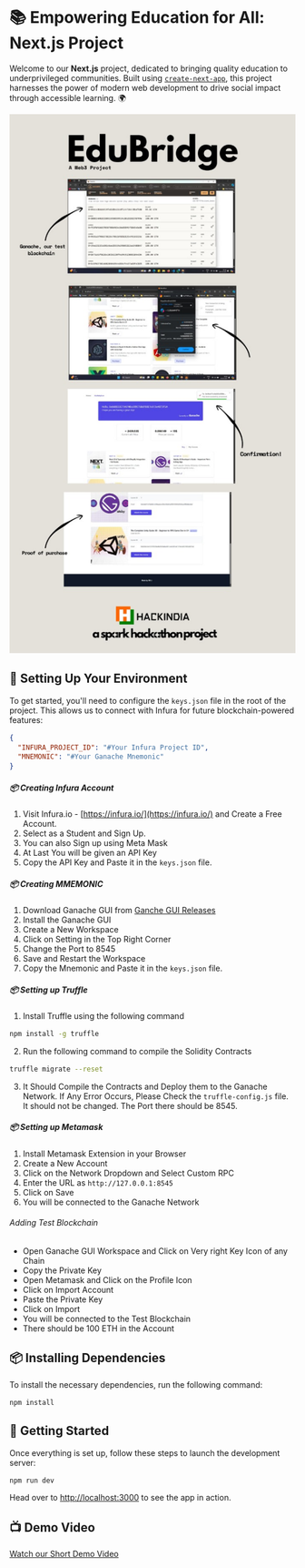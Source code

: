 # 📚 Empowering Education for All: Next.js Project

Welcome to our **Next.js** project, dedicated to bringing quality education to underprivileged communities. Built using [`create-next-app`](https://github.com/vercel/next.js/tree/canary/packages/create-next-app), this project harnesses the power of modern web development to drive social impact through accessible learning. 🌍

![How it works](/EduBridge.jpg)

## 🔑 Setting Up Your Environment

To get started, you'll need to configure the `keys.json` file in the root of the project. This allows us to connect with Infura for future blockchain-powered features:

```json
{
  "INFURA_PROJECT_ID": "#Your Infura Project ID",
  "MNEMONIC": "#Your Ganache Mnemonic"
}
```

##### 📦 Creating Infura Account

1. Visit Infura\.io - [https://infura.io/](https://infura.io/) and Create a Free Account.
2. Select as a Student and Sign Up.
3. You can also Sign up using Meta Mask
4. At Last You will be given an API Key 
5. Copy the API Key and Paste it in the `keys.json` file.

##### 📦 Creating MMEMONIC

1. Download Ganache GUI from [Ganche GUI Releases](https://github.com/trufflesuite/ganache-ui/releases)
2. Install the Ganache GUI
3. Create a New Workspace 
4. Click on Setting in the Top Right Corner
5. Change the Port to 8545
6. Save and Restart the Workspace
7. Copy the Mnemonic and Paste it in the `keys.json` file.

##### 📦 Setting up Truffle

1. Install Truffle using the following command
```bash
npm install -g truffle
```
2. Run the following command to compile the Solidity Contracts
```bash
truffle migrate --reset
```

3. It Should Compile the Contracts and Deploy them to the Ganache Network. If Any Error Occurs, Please Check the `truffle-config.js` file. It should not be changed. The Port there should be 8545.


##### 📦 Setting up Metamask

1. Install Metamask Extension in your Browser
2. Create a New Account
3. Click on the Network Dropdown and Select Custom RPC
4. Enter the URL as `http://127.0.0.1:8545`
5. Click on Save
6. You will be connected to the Ganache Network

###### Adding Test Blockchain

- Open Ganache GUI Workspace and Click on Very right Key Icon of any Chain
- Copy the Private Key
- Open Metamask and Click on the Profile Icon
- Click on Import Account
- Paste the Private Key
- Click on Import
- You will be connected to the Test Blockchain
- There should be 100 ETH in the Account

## 📦 Installing Dependencies

To install the necessary dependencies, run the following command:

```bash
npm install
```

## 🚀 Getting Started

Once everything is set up, follow these steps to launch the development server:

```bash
npm run dev
```

Head over to [http://localhost:3000](http://localhost:3000) to see the app in action.

## 📺 Demo Video
[Watch our Short Demo Video](https://youtu.be/ZhMMMi6NMrg)
